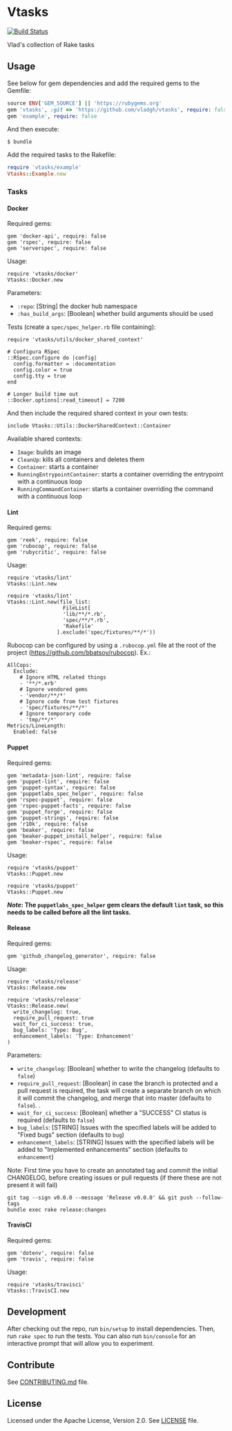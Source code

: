 # Vtasks
[![Build Status](https://travis-ci.org/vladgh/vtasks.svg?branch=master)](https://travis-ci.org/vladgh/vtasks)

Vlad's collection of Rake tasks

## Usage
See below for gem dependencies and add the required gems to the Gemfile:
```ruby
source ENV['GEM_SOURCE'] || 'https://rubygems.org'
gem 'vtasks', :git => 'https://github.com/vladgh/vtasks', require: false
gem 'example', require: false
```

And then execute:
```
$ bundle
```

Add the required tasks to the Rakefile:
```ruby
require 'vtasks/example'
Vtasks::Example.new
```

### Tasks

#### Docker

Required gems:
```
gem 'docker-api', require: false
gem 'rspec', require: false
gem 'serverspec', require: false
```

Usage:
```
require 'vtasks/docker'
Vtasks::Docker.new
```

Parameters:
- `:repo`: [String] the docker hub namespace
- `:has_build_args`: [Boolean] whether build arguments should be used

Tests (create a `spec/spec_helper.rb` file containing):
```
require 'vtasks/utils/docker_shared_context'

# Configura RSpec
::RSpec.configure do |config|
  config.formatter = :documentation
  config.color = true
  config.tty = true
end

# Longer build time out
::Docker.options[:read_timeout] = 7200
```

And then include the required shared context in your own tests:
```
include Vtasks::Utils::DockerSharedContext::Container
```

Available shared contexts:
- `Image`: builds an image
- `CleanUp`: kills all containers and deletes them
- `Container`: starts a container
- `RunningEntrypointContainer`: starts a container overriding the entrypoint with a continuous loop
- `RunningCommandContainer`: starts a container overriding the command with a continuous loop

#### Lint

Required gems:
```
gem 'reek', require: false
gem 'rubocop', require: false
gem 'rubycritic', require: false
```

Usage:
```
require 'vtasks/lint'
Vtasks::Lint.new
```
```
require 'vtasks/lint'
Vtasks::Lint.new(file_list:
                  FileList[
                  'lib/**/*.rb',
                  'spec/**/*.rb',
                  'Rakefile'
                ].exclude('spec/fixtures/**/*'))
```

Rubocop can be configured by using a `.rubocop.yml` file at the root of the project (https://github.com/bbatsov/rubocop). Ex.:
```
AllCops:
  Exclude:
    # Ignore HTML related things
    - '**/*.erb'
    # Ignore vendored gems
    - 'vendor/**/*'
    # Ignore code from test fixtures
    - 'spec/fixtures/**/*'
    # Ignore temporary code
    - 'tmp/**/*'
Metrics/LineLength:
  Enabled: false
```

#### Puppet

Required gems:
```
gem 'metadata-json-lint', require: false
gem 'puppet-lint', require: false
gem 'puppet-syntax', require: false
gem 'puppetlabs_spec_helper', require: false
gem 'rspec-puppet', require: false
gem 'rspec-puppet-facts', require: false
gem 'puppet_forge', require: false
gem 'puppet-strings', require: false
gem 'r10k', require: false
gem 'beaker', require: false
gem 'beaker-puppet_install_helper', require: false
gem 'beaker-rspec', require: false
```

Usage:
```
require 'vtasks/puppet'
Vtasks::Puppet.new
```
```
require 'vtasks/puppet'
Vtasks::Puppet.new
```

**_Note_: The `puppetlabs_spec_helper` gem clears the default `lint` task, so this needs to be called before all the lint tasks.**

#### Release

Required gems:
```
gem 'github_changelog_generator', require: false
```

Usage:
```
require 'vtasks/release'
Vtasks::Release.new
```
```
require 'vtasks/release'
Vtasks::Release.new(
  write_changelog: true,
  require_pull_request: true
  wait_for_ci_success: true,
  bug_labels: 'Type: Bug',
  enhancement_labels: 'Type: Enhancement'
)
```

Parameters:
- `write_changelog`: [Boolean] whether to write the changelog (defaults to `false`)
- `require_pull_request`: [Boolean] in case the branch is protected and a pull request is required, the task will create a separate branch on which it will commit the changelog, and merge that into master (defaults to `false`). .
- `wait_for_ci_success`: [Boolean] whether a "SUCCESS" CI status is required (defaults to `false`)
- `bug_labels`: [STRING] Issues with the specified labels will be added to "Fixed bugs" section (defaults to `bug`)
- `enhancement_labels`: [STRING] Issues with the specified labels will be added to "Implemented enhancements" section (defaults to `enhancement`)

Note:
First time you have to create an annotated tag and commit the initial CHANGELOG, before creating issues or pull requests (if there these are not present it will fail)
```
git tag --sign v0.0.0 --message 'Release v0.0.0' && git push --follow-tags
bundle exec rake release:changes
```

#### TravisCI

Required gems:
```
gem 'dotenv', require: false
gem 'travis', require: false
```

Usage:
```
require 'vtasks/travisci'
Vtasks::TravisCI.new
```

## Development
After checking out the repo, run `bin/setup` to install dependencies. Then, run `rake spec` to run the tests. You can also run `bin/console` for an interactive prompt that will allow you to experiment.

## Contribute
See [CONTRIBUTING.md](CONTRIBUTING.md) file.

## License
Licensed under the Apache License, Version 2.0.
See [LICENSE](LICENSE) file.
